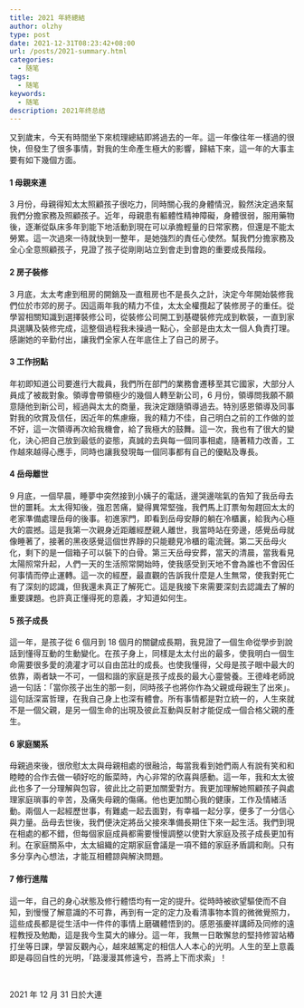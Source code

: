 ```yaml
---
title: 2021 年終總結
author: olzhy
type: post
date: 2021-12-31T08:23:42+08:00
url: /posts/2021-summary.html
categories:
  - 随笔
tags:
  - 随笔
keywords:
  - 随笔
description: 2021年终总结
---
```


又到歲末，今天有時間坐下來梳理總結即將過去的一年。這一年像往年一樣過的很快，但發生了很多事情，對我的生命產生極大的影響，歸結下來，這一年的大事主要有如下幾個方面。

#### 1 母親來連

3 月份，母親得知太太照顧孩子很吃力，同時關心我的身體情況，毅然決定過來幫我們分擔家務及照顧孩子。近年，母親患有軀體性精神障礙，身體很弱，服用藥物後，逐漸從臥床多年到能下地活動到現在可以承擔輕量的日常家務，但還是不能太勞累。這一次過來一待就快到一整年，是她強烈的責任心使然。幫我們分擔家務及全心全意照顧孩子，見證了孩子從剛剛站立到會走到會跑的重要成長階段。

#### 2 房子裝修

3 月底，太太考慮到租房的開銷及一直租房也不是長久之計，決定今年開始裝修我們位於市郊的房子。因這兩年我的精力不佳，太太全權攬起了裝修房子的重任。從學習相關知識到選擇裝修公司，從裝修公司開工到基礎裝修完成到軟裝，一直到家具選購及裝修完成，這整個過程我未操過一點心，全部是由太太一個人負責打理。感謝她的辛勤付出，讓我們全家人在年底住上了自己的房子。

#### 3 工作拐點

年初即知道公司要進行大裁員，我們所在部門的業務會遷移至其它國家，大部分人員成了被裁對象。領導會帶領極少的幾個人轉至新公司，6 月份，領導問我願不願意隨他到新公司，經過與太太的商量，我決定跟隨領導過去。特別感恩領導及同事對我的欣賞及信任，因近年的焦慮癥，我的精力不佳，自己明白之前的工作做的並不好，這一次領導再次給我機會，給了我極大的鼓舞。這一次，我也有了很大的變化，決心把自己放到最低的姿態，真誠的去與每一個同事相處，隨著精力改善，工作越來越得心應手，同時也讓我發現每一個同事都有自己的優點及專長。

#### 4 岳母離世

9 月底，一個早晨，睡夢中突然接到小姨子的電話，邊哭邊喘氣的告知了我岳母去世的噩耗。太太得知後，強忍苦痛，變得異常堅強，我們馬上訂票匆匆趕回太太的老家準備處理岳母的後事。初進家門，即看到岳母安靜的躺在冷櫃裏，給我內心極大的震撼。這是我第一次親身近距離經歷親人離世，我當時站在旁邊，感覺岳母就像睡著了，接著的黑夜感覺這個世界靜的只能聽見冷櫃的電流聲。第二天岳母火化，剩下的是一個箱子可以裝下的白骨。第三天岳母安葬，當天的清晨，當我看見太陽照常升起，人們一天的生活照常開始時，使我感受到天地不會為誰也不會因任何事情而停止運轉。這一次的經歷，最直觀的告訴我什麼是人生無常，使我對死亡有了深刻的認識，但我還未真正了解死亡。這是我接下來需要深刻去認識去了解的重要課題。也許真正懂得死的意義，才知道如何生。

#### 5 孩子成長

這一年，是孩子從 6 個月到 18 個月的關鍵成長期，我見證了一個生命從學步到說話到懂得互動的生動變化。在孩子身上，同樣是太太付出的最多，使我明白一個生命需要很多愛的澆灌才可以自由茁壯的成長。也使我懂得，父母是孩子眼中最大的依靠，兩者缺一不可，一個和諧的家庭是孩子成長的最大心靈營養。王德峰老師說過一句話：「當你孩子出生的那一刻，同時孩子也將你作為父親或母親生了出來」。這句話深富哲理，在我自己身上也深有體會。所有事情都是對立統一的，人生來就不是一個父親，是另一個生命的出現及彼此互動與反射才能促成一個合格父親的產生。

#### 6 家庭關系

母親過來後，很欣慰太太與母親相處的很融洽，每當我看到她們兩人有說有笑和和睦睦的合作去做一頓好吃的飯菜時，內心非常的欣喜與感動。這一年，我和太太彼此也多了一分理解與包容，彼此比之前更加關愛對方。我更加理解她照顧孩子與處理家庭瑣事的辛苦，及痛失母親的傷痛。他也更加關心我的健康，工作及情緒活動。兩個人一起經歷世事，有難處一起去面對，有幸福一起分享，便多了一分信心與力量。岳母去世後，我們便決定將岳父接來準備長期住下來一起生活。我們到現在相處的都不錯，但每個家庭成員都需要慢慢調整以使對大家庭及孩子成長更加有利。在家庭關系中，太太組織的定期家庭會議是一項不錯的家庭矛盾調和劑。只有多分享內心想法，才能互相體諒與解決問題。

#### 7 修行進階

這一年，自己的身心狀態及修行體悟均有一定的提升。從時時被欲望驅使而不自知，到慢慢了解意識的不可靠，再到有一定的定力及看清事物本質的微微覺照力，這些成長都是從生活中一件件的事情上磨礪體悟到的。感恩張慶祥講師及同修的遠程教授及勉勵，這是我今生莫大的緣分。這一年，我無一日敢懈怠的堅持修習站樁打坐等日課，學習反觀內心，越來越篤定的相信人人本心的光明。人生的至上意義即是尋回自性的光明，「路漫漫其修遠兮，吾將上下而求索」！

&nbsp;

2021 年 12 月 31 日於大連
